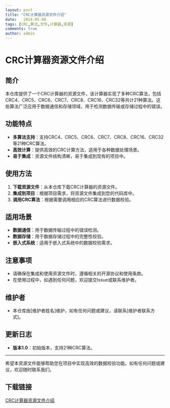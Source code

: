 ```yaml
---
layout: post
title: "CRC计算器资源文件介绍"
date:   2024-05-08
tags: [CRC,算法,文件,计算器,资源]
comments: true
author: admin
---
```

# CRC计算器资源文件介绍

## 简介
本仓库提供了一个CRC计算器的资源文件，该计算器实现了多种CRC算法，包括CRC4、CRC5、CRC6、CRC7、CRC8、CRC16、CRC32等共计21种算法。这些算法广泛应用于数据通信和存储领域，用于检测数据传输或存储过程中的错误。

## 功能特点
- **多算法支持**：支持CRC4、CRC5、CRC6、CRC7、CRC8、CRC16、CRC32等21种CRC算法。
- **高效计算**：提供高效的CRC计算方法，适用于各种数据处理场景。
- **易于集成**：资源文件结构清晰，易于集成到现有的项目中。

## 使用方法
1. **下载资源文件**：从本仓库下载CRC计算器的资源文件。
2. **集成到项目**：根据项目需求，将资源文件集成到您的代码库中。
3. **调用CRC算法**：根据需要调用相应的CRC算法进行数据校验。

## 适用场景
- **数据通信**：用于数据传输过程中的错误检测。
- **数据存储**：用于数据存储过程中的完整性校验。
- **嵌入式系统**：适用于嵌入式系统中的数据校验需求。

## 注意事项
- 请确保在集成和使用资源文件时，遵循相关的开源协议和使用条款。
- 在使用过程中，如遇到任何问题，欢迎提交Issue或联系维护者。

## 维护者
- 本仓库由[维护者姓名]维护，如有任何问题或建议，请联系[维护者联系方式]。

## 更新日志
- **版本1.0**：初始版本，支持21种CRC算法。

---

希望本资源文件能够帮助您在项目中实现高效的数据校验功能。如有任何问题或建议，欢迎随时联系我们。

## 下载链接

[CRC计算器资源文件介绍](https://pan.quark.cn/s/725ab1e6dc79)